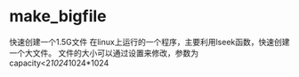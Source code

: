 # make_bigfile
快速创建一个1.5G文件
在linux上运行的一个程序，主要利用lseek函数，快速创建一个大文件。
文件的大小可以通过设置来修改，参数为capacity<2*1024*1024*1024
